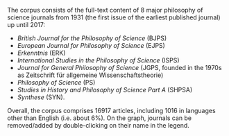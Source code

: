 The corpus consists of the full-text content of 8 major philosophy of science journals from 1931 (the first issue of the earliest published journal) up until 2017: 

* *British Journal for the Philosophy of Science* (BJPS)
* *European Journal for Philosophy of Science* (EJPS)
* *Erkenntnis* (ERK)
* *International Studies in the Philosophy of Science* (ISPS)
* *Journal for General Philosophy of Science* (JGPS, founded in the 1970s as Zeitschrift für allgemeine Wissenschaftstheorie)
* *Philosophy of Science* (PS)
* *Studies in History and Philosophy of Science Part A* (SHPSA)
* *Synthese* (SYN). 

Overall, the corpus comprises 16917 articles, including 1016 in languages other than English (i.e. about 6%). 
On the graph, journals can be removed/added by double-clicking on their name in the legend.